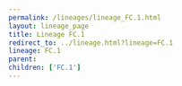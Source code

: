 ```yaml
---
permalink: /lineages/lineage_FC.1.html
layout: lineage_page
title: Lineage FC.1
redirect_to: ../lineage.html?lineage=FC.1
lineage: FC.1
parent: 
children: ['FC.1']
---
```

